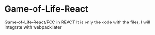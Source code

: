 # Game-of-Life-React
Game-of-Life-React/FCC in REACT It is only the code with the files, I will integrate with webpack later

